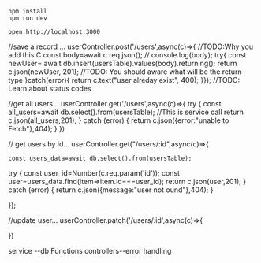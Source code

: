 ```
npm install
npm run dev
```

```
open http://localhost:3000
```






//save a record ...
userController.post('/users',async(c)=>{  //TODO:Why you add this C
const body=await c.req.json();
// console.log(body);
try{
    const newUser= await db.insert(usersTable).values(body).returning();
    return c.json(newUser, 201);  //TODO:  You should aware what will be the return type
}catch(error){
    return c.text("user alreday exist", 400);
}});     //TODO: Learn about status codes




//get all users...
userController.get('/users',async(c)=>{
    try {
        const all_users=await db.select().from(usersTable);  //This is service call
        return c.json(all_users,201);
    } catch (error) {
        return c.json({error:"unable to Fetch"},404);
    }
})




// get users by id...
userController.get("/users/:id",async(c)=>{ 

    const users_data=await db.select().from(usersTable);
  try {
    const user_id=Number(c.req.param('id'));
    const user=users_data.find(item=>item.id===user_id);
    return c.json(user,201);
  } catch (error) {
    return c.json({message:"user not ound"},404);
  }

});

//update user...
userController.patch('/users/:id',async(c)=>{

})


service --db Functions
controllers--error handling 

